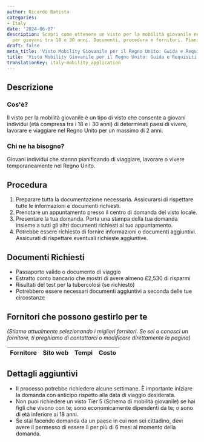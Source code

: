 ```yaml
---
author: Ricardo Batista
categories:
- Italy
date: '2024-06-07'
description: Scopri come ottenere un visto per la mobilità giovanile nel Regno Unito
  per giovani tra 18 e 30 anni. Documenti, procedura e fornitori. Pianifica con anticipo!
draft: false
meta_title: 'Visto Mobility Giovanile per il Regno Unito: Guida e Requisiti'
title: 'Visto Mobility Giovanile per il Regno Unito: Guida e Requisiti'
translationKey: italy-mobility_application
---
```



## Descrizione
### Cos'è?
Il visto per la mobilità giovanile è un tipo di visto che consente a giovani individui (età compresa tra i 18 e i 30 anni) di determinati paesi di vivere, lavorare e viaggiare nel Regno Unito per un massimo di 2 anni.
### Chi ne ha bisogno?
Giovani individui che stanno pianificando di viaggiare, lavorare o vivere temporaneamente nel Regno Unito.

## Procedura
1. Preparare tutta la documentazione necessaria. Assicurarsi di rispettare tutte le informazioni e documenti richiesti.
2. Prenotare un appuntamento presso il centro di domanda del visto locale.
3. Presentare la tua domanda. Porta una stampa della tua domanda insieme a tutti gli altri documenti richiesti al tuo appuntamento.
4. Potrebbe essere richiesto di fornire informazioni o documenti aggiuntivi. Assicurati di rispettare eventuali richieste aggiuntive.

## Documenti Richiesti
- Passaporto valido o documento di viaggio
- Estratto conto bancario che mostri di avere almeno £2,530 di risparmi
- Risultati del test per la tubercolosi (se richiesto)
- Potrebbero essere necessari documenti aggiuntivi a seconda delle tue circostanze

## Fornitori che possono gestirlo per te

_(Stiamo attualmente selezionando i migliori fornitori. Se sei o conosci un fornitore, ti preghiamo di contattarci o modificare direttamente la pagina)_

| Fornitore       |     Sito web    |     Tempi        |       Costo      |
| --------------- | --------------- |  :-------------: | :-------------: |

## Dettagli aggiuntivi
- Il processo potrebbe richiedere alcune settimane. È importante iniziare la domanda con anticipo rispetto alla data di viaggio desiderata.
- Non puoi richiedere un visto Tier 5 (Schema di mobilità giovanile) se hai figli che vivono con te; sono economicamente dipendenti da te; o sono di età inferiore ai 18 anni.
- Se stai facendo domanda da un paese in cui non sei cittadino, devi avere il permesso di essere lì per più di 6 mesi al momento della domanda.
